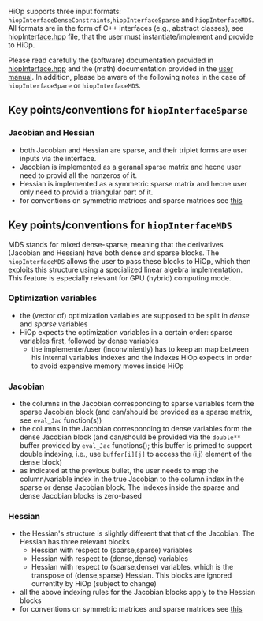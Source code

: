 HiOp supports three input formats: `hiopInterfaceDenseConstraints`,`hiopInterfaceSparse` and `hiopInterfaceMDS`.
All formats are in the form of C++ interfaces (e.g., abstract classes), see [hiopInterface.hpp](hiopInterface.hpp) file, that the user must instantiate/implement and provide to HiOp.

Please read carefully the (software) documentation provided in [hiopInterface.hpp](hiopInterface.hpp) and the (math) documentation provided in the [user manual](../../doc/hiop_usermanual.pdf). In addition, please be aware of the following notes in the case of `hiopInterfaceSpare` or `hiopInterfaceMDS`.

## Key points/conventions for `hiopInterfaceSparse`

### Jacobian and Hessian
* both Jacobian and Hessian are sparse, and their triplet forms are user inputs via the interface.
* Jacobian is implemented as a geranal sparse matrix and hecne user need to provid all the nonzeros of it.
* Hessian is implemented as a symmetric sparse matrix and hecne user only need to provid a triangular part of it.
* for conventions on symmetric matrices and sparse matrices see [this](../LinAlg/readme.md)


## Key points/conventions for `hiopInterfaceMDS`

MDS stands for mixed dense-sparse, meaning that the derivatives (Jacobian and Hessian) have both dense and sparse blocks. The `hiopInterfaceMDS` allows the user to pass these blocks to HiOp, which then exploits this structure using a specialized linear algebra implementation. This feature is especially relevant for GPU (hybrid) computing mode.


### Optimization variables

* the (vector of) optimization variables are supposed to be split in *dense* and *sparse* variables
* HiOp expects the optimization variables in a certain order: sparse variables first, followed by dense variables
  * the implementer/user (inconviniently) has to keep an map between his internal variables indexes and the indexes HiOp expects in order to avoid expensive memory moves inside HiOp
  
### Jacobian

* the columns in the Jacobian corresponding to sparse variables form the sparse Jacobian block (and can/should be provided as a sparse matrix, see `eval_Jac` function(s))
* the columns in the Jacobian corresponding to dense variables form the dense Jacobian block (and can/should be provided via the `double**` buffer provided by `eval_Jac` functions(); this buffer is primed to support double indexing, i.e., use `buffer[i][j]` to access the (i,j) element of the dense block)
* as indicated at the previous bullet, the user needs to map the column/variable index in the true Jacobian to the column index in the sparse or dense Jacobian block. The indexes inside the sparse and dense Jacobian blocks is zero-based

### Hessian
* the Hessian's structure is slightly different that that of the Jacobian. The Hessian has three relevant blocks
  * Hessian with respect to (sparse,sparse) variables
  * Hessian with respect to (dense,dense) variables	
  * Hessian with respect to (sparse,dense) variables, which is the transpose of (dense,sparse) Hessian. This blocks are ignored currentlty by HiOp (subject to change)
* all the above indexing rules for the Jacobian blocks apply to the Hessian blocks
* for conventions on symmetric matrices and sparse matrices see [this](../LinAlg/readme.md)
  
